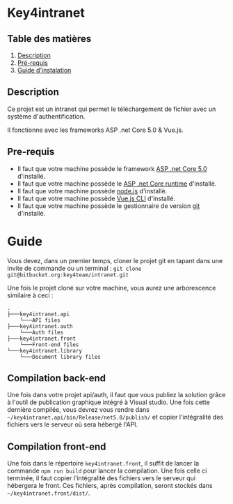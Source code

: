 # Key4intranet 

## Table des matières

1. [Description](#Description)
2. [Pré-requis](#Pre-requis)
3. [Guide d'instalation](#Guide)

## Description

Ce projet est un intranet qui permet le téléchargement de fichier avec un système d'authentification.

Il fonctionne avec les frameworks ASP .net Core 5.0 & Vue.js.

## Pre-requis

- Il faut que votre machine possède le framework [ASP .net Core 5.0](https://dotnet.microsoft.com/download/dotnet/5.0) d'installé.
- Il faut que votre machine possède le [ASP .net Core runtime](https://dotnet.microsoft.com/download/dotnet/5.0/runtime) d'installé.
- Il faut que votre machine possède [node.js](https://nodejs.org/en/download/) d'installé.
- Il faut que votre machine possède [Vue.js CLI](https://v3.vuejs.org/guide/installation.html#cli) d'installé.
- Il faut que votre machine possède le gestionnaire de version [git](https://git-scm.com/downloads) d'installé.


# Guide

Vous devez, dans un premier temps, cloner le projet git en tapant dans une invite de commande ou un terminal : ```git clone git@bitbucket.org:key4team/intranet.git```

Une fois le projet cloné sur votre machine, vous aurez une arborescence similaire à ceci :

```
.
├───key4intranet.api
    └───API files
├───key4intranet.auth
    └───Auth files
├───key4intranet.front
    └───Front-end files
└───key4intranet.library
    └───Document library files
```

## Compilation back-end

Une fois dans votre projet api/auth, il faut que vous publiez la solution grâce à l'outil de publication graphique intégré à Visual studio. Une fois cette dernière compilée, vous devrez vous rendre dans ``~/key4intranet.api/bin/Release/net5.0/publish/`` et copier l'intégralité des fichiers vers le serveur où sera hébergé l'API.

## Compilation front-end

Une fois dans le répertoire ``key4intranet.front``, il suffit de lancer la commande ``npm run build`` pour lancer la compilation. Une fois celle ci terminée, il faut copier l'intégralité des fichiers vers le serveur qui hébergera le front. Ces fichiers, après compilation, seront stockés dans ``~/key4intranet.front/dist/``.




